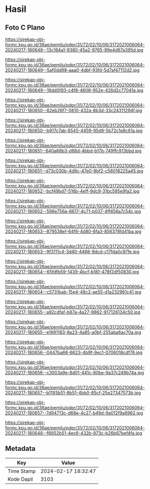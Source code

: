 # Hasil

## Foto C Plano

https://sirekap-obj-formc.kpu.go.id/36ae/pemilu/pdpr/31/72/02/10/06/3172021006064-20240217-180648--13c164a1-9380-45a2-9765-99e4d67a395d.jpg

https://sirekap-obj-formc.kpu.go.id/36ae/pemilu/pdpr/31/72/02/10/06/3172021006064-20240217-180649--5af0dd98-aaa0-4dbf-93fd-5d7af47112d2.jpg

https://sirekap-obj-formc.kpu.go.id/36ae/pemilu/pdpr/31/72/02/10/06/3172021006064-20240217-180649--19dd0f83-c4f8-4608-952e-426d2c77041a.jpg

https://sirekap-obj-formc.kpu.go.id/36ae/pemilu/pdpr/31/72/02/10/06/3172021006064-20240217-180650--82eb26f7-0810-432a-8b3d-33c24311294f.jpg

https://sirekap-obj-formc.kpu.go.id/36ae/pemilu/pdpr/31/72/02/10/06/3172021006064-20240217-180650--b917c7ab-6545-4459-95d9-5b72c1e8c61a.jpg

https://sirekap-obj-formc.kpu.go.id/36ae/pemilu/pdpr/31/72/02/10/06/3172021006064-20240217-180651--640a68b3-d88d-4bbd-b17b-749ffc913bbd.jpg

https://sirekap-obj-formc.kpu.go.id/36ae/pemilu/pdpr/31/72/02/10/06/3172021006064-20240217-180651--d73c030b-4d9c-47e0-8bf2-c56018225a45.jpg

https://sirekap-obj-formc.kpu.go.id/36ae/pemilu/pdpr/31/72/02/10/06/3172021006064-20240217-180652--bcf49bd7-516b-4eff-9dc9-31bc595e9fa2.jpg

https://sirekap-obj-formc.kpu.go.id/36ae/pemilu/pdpr/31/72/02/10/06/3172021006064-20240217-180652--598e756a-6617-4c71-b037-4ff456a7c54c.jpg

https://sirekap-obj-formc.kpu.go.id/36ae/pemilu/pdpr/31/72/02/10/06/3172021006064-20240217-180653--879538ef-64f6-4d80-8fa3-856378fd41ba.jpg

https://sirekap-obj-formc.kpu.go.id/36ae/pemilu/pdpr/31/72/02/10/06/3172021006064-20240217-180653--9f3111c4-3d40-4468-9dcd-c17fda0c97fe.jpg

https://sirekap-obj-formc.kpu.go.id/36ae/pemilu/pdpr/31/72/02/10/06/3172021006064-20240217-180654--65fdfb59-1439-4bcf-b181-478f2df50830.jpg

https://sirekap-obj-formc.kpu.go.id/36ae/pemilu/pdpr/31/72/02/10/06/3172021006064-20240217-180654--c5731bab-15e4-48c2-ae55-d1a232961c41.jpg

https://sirekap-obj-formc.kpu.go.id/36ae/pemilu/pdpr/31/72/02/10/06/3172021006064-20240217-180655--a92cdfaf-b87a-4a27-9862-917126134c50.jpg

https://sirekap-obj-formc.kpu.go.id/36ae/pemilu/pdpr/31/72/02/10/06/3172021006064-20240217-180655--e1691183-8a23-4a85-a0bf-255aba6ac70a.jpg

https://sirekap-obj-formc.kpu.go.id/36ae/pemilu/pdpr/31/72/02/10/06/3172021006064-20240217-180656--0447ba66-6623-4b9f-9ec1-0706018cdf76.jpg

https://sirekap-obj-formc.kpu.go.id/36ae/pemilu/pdpr/31/72/02/10/06/3172021006064-20240217-180656--c3003a9e-8d01-441c-80be-9a37c249b74a.jpg

https://sirekap-obj-formc.kpu.go.id/36ae/pemilu/pdpr/31/72/02/10/06/3172021006064-20240217-180657--b1193b51-8b51-4bb0-85cf-25e27347573b.jpg

https://sirekap-obj-formc.kpu.go.id/36ae/pemilu/pdpr/31/72/02/10/06/3172021006064-20240217-180657--7d94713c-d68e-4c27-b49d-9a012f9a6962.jpg

https://sirekap-obj-formc.kpu.go.id/36ae/pemilu/pdpr/31/72/02/10/06/3172021006064-20240217-180648--f6652b51-4ec6-432b-973c-b26b67bef4fa.jpg


## Metadata

| Key        | Value               |
| ---------- | ------------------- |
| Time Stamp | 2024-02-17 18:32:47 |
| Kode Dapil | 3103                |



